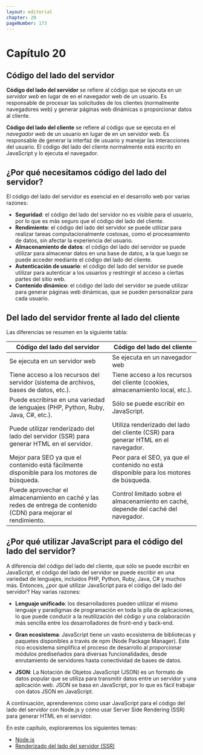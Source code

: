 ```yaml
---
layout: editorial
chapter: 20
pageNumber: 173
---
```


# Capítulo 20

## Código del lado del servidor

**Código del lado del servidor** se refiere al código que se ejecuta en un *servidor web* en lugar de en el navegador web de un usuario. Es responsable de procesar las solicitudes de los clientes (normalmente navegadores web) y generar páginas web dinámicas o proporcionar datos al cliente.

**Código del lado del cliente** se refiere al código que se ejecuta en el *navegador web* de un usuario en lugar de en un servidor web. Es responsable de generar la interfaz de usuario y manejar las interacciones del usuario. El código del lado del cliente normalmente está escrito en JavaScript y lo ejecuta el navegador.

## ¿Por qué necesitamos código del lado del servidor?

El código del lado del servidor es esencial en el desarrollo web por varias razones:

- **Seguridad**: el código del lado del servidor no es visible para el usuario, por lo que es más seguro que el código del lado del cliente.
- **Rendimiento**: el código del lado del servidor se puede utilizar para realizar tareas computacionalmente costosas, como el procesamiento de datos, sin afectar la experiencia del usuario.
- **Almacenamiento de datos**: el código del lado del servidor se puede utilizar para almacenar datos en una base de datos, a la que luego se puede acceder mediante el código del lado del cliente.
- **Autenticación de usuario**: el código del lado del servidor se puede utilizar para autenticar a los usuarios y restringir el acceso a ciertas partes del sitio web.
- **Contenido dinámico**: el código del lado del servidor se puede utilizar para generar páginas web dinámicas, que se pueden personalizar para cada usuario.

## Del lado del servidor frente al lado del cliente

Las diferencias se resumen en la siguiente tabla:

| Código del lado del servidor | Código del lado del cliente |
| ----------- | ----------- |
| Se ejecuta en un servidor web | Se ejecuta en un navegador web |
| Tiene acceso a los recursos del servidor (sistema de archivos, bases de datos, etc.). | Tiene acceso a los recursos del cliente (cookies, almacenamiento local, etc.). |
| Puede escribirse en una variedad de lenguajes (PHP, Python, Ruby, Java, C#, etc.). | Sólo se puede escribir en JavaScript. |
| Puede utilizar renderizado del lado del servidor (SSR) para generar HTML en el servidor. | Utiliza renderizado del lado del cliente (CSR) para generar HTML en el navegador. |
| Mejor para SEO ya que el contenido está fácilmente disponible para los motores de búsqueda. | Peor para el SEO, ya que el contenido no está disponible para los motores de búsqueda. |
| Puede aprovechar el almacenamiento en caché y las redes de entrega de contenido (CDN) para mejorar el rendimiento. | Control limitado sobre el almacenamiento en caché, depende del caché del navegador. |

## ¿Por qué utilizar JavaScript para el código del lado del servidor?

A diferencia del código del lado del cliente, que sólo se puede escribir en JavaScript, el código del lado del servidor se puede escribir en una variedad de lenguajes, incluidos PHP, Python, Ruby, Java, C# y muchos más. Entonces, ¿por qué utilizar JavaScript para el código del lado del servidor? Hay varias razones:

- **Lenguaje unificado**: los desarrolladores pueden utilizar el mismo lenguaje y paradigmas de programación en toda la pila de aplicaciones, lo que puede conducir a la reutilización del código y una colaboración más sencilla entre los desarrolladores de front-end y back-end.

- **Gran ecosistema**: JavaScript tiene un vasto ecosistema de bibliotecas y paquetes disponibles a través de npm (Node Package Manager). Este rico ecosistema simplifica el proceso de desarrollo al proporcionar módulos prediseñados para diversas funcionalidades, desde enrutamiento de servidores hasta conectividad de bases de datos.

- **JSON**: La Notación de Objetos JavaScript (JSON) es un formato de datos popular que se utiliza para transmitir datos entre un servidor y una aplicación web. JSON se basa en JavaScript, por lo que es fácil trabajar con datos JSON en JavaScript.

A continuación, aprenderemos cómo usar JavaScript para el código del lado del servidor con Node.js y cómo usar Server Side Rendering (SSR) para generar HTML en el servidor.

En este capítulo, exploraremos los siguientes temas:

- [Node.js](./nodejs.md)
- [Renderizado del lado del servidor (SSR)](./server-side-rendering.md)
